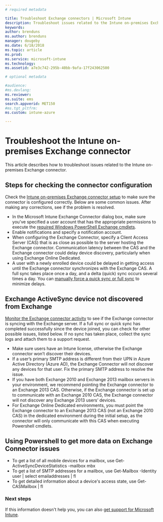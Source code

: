 ```yaml
---
# required metadata

title: Troubleshoot Exchange connectors | Microsoft Intune
description: Troubleshoot issues related to the Intune on-premises Exchange connector.
keywords:
author: brenduns
ms.author: brenduns
manager: dougeby
ms.date: 6/18/2018
ms.topic: article
ms.prod:
ms.service: microsoft-intune
ms.technology:
ms.assetid: a7e3c742-295b-40bb-9afa-17f243062500

# optional metadata

#audience:
#ms.devlang:
ms.reviewer:
ms.suite: ems
search.appverid: MET150
#ms.tgt_pltfrm:
ms.custom: intune-azure

---
```


# Troubleshoot the Intune on-premises Exchange connector

This article describes how to troubleshoot issues related to the Intune on-premises Exchange connector.

## Steps for checking the connector configuration 

Check the [Intune on-premises Exchange connector setup](exchange-connector-install.md) to make sure the connector is configured correctly. Below are some common issues. After making any corrections, see if the problem is resolved.

 - In the Microsoft Intune Exchange Connector dialog box, make sure you've specified a user account that has the appropriate permissions to execute the [required Windows PowerShell Exchange cmdlets](exchange-connector-install.md#exchange-cmdlet-requirements).
- Enable notifications and specify a notification account.
 - When configuring the Exchange Connector, specify a Client Access Server (CAS) that is as close as possible to the server hosting the Exchange connector. Communication latency between the CAS and the Exchange connector could delay device discovery, particularly when using Exchange Online Dedicated.
 - A user with a newly enrolled device could be delayed in getting access until the Exchange connector synchronizes with the Exchange CAS. A full sync takes place once a day, and a delta (quick) sync occurs several times a day.  You can [manually force a quick sync or full sync](exchange-connector-install.md#manually-force-a-quick-sync-or-full-sync) to minimize delays.
 
## Exchange ActiveSync device not discovered from Exchange
[Monitor the Exchange connector activity](exchange-connector-install.md#on-premises-exchange-connector-high-availability-support) to see if the Exchange connector is syncing with the Exchange server. If a full sync or quick sync has completed successfully since the device joined, you can check for other possible issues, listed below. If no sync has taken place, collect the sync logs and attach them to a support request.

 - Make sure users have an Intune license, otherwise the Exchange connector won’t discover their devices.
 - If a user’s primary SMTP address is different from their UPN in Azure Active Directory (Azure AD), the Exchange Connector will not discover any devices for that user. Fix the primary SMTP address to resolve the issue.
 - If you have both Exchange 2010 and Exchange 2013 mailbox servers in your environment, we recommend pointing the Exchange connector to an Exchange 2013 CAS. Otherwise, if the Exchange connector is set up to communicate with an Exchange 2010 CAS, the Exchange connector will not discover any Exchange 2013 users’ devices. 
- For Exchange Online Dedicated environments, you must point the Exchange connector to an Exchange 2013 CAS (not an Exchange 2010 CAS) in the dedicated environment during the initial setup, as the connector will only communicate with this CAS when executing Powershell cmdlets.


## Using Powershell to get more data on Exchange Connector issues
- To get a list of all mobile devices for a mailbox, use Get-ActiveSyncDeviceStatistics -mailbox mbx
- To get a list of SMTP addresses for a mailbox, use Get-Mailbox -Identity user | select emailaddresses | fl
- To get detailed information about a device's access state, use Get-CASMailbox <upn> | fl

### Next steps
If this information doesn't help you, you can also [get support for Microsoft Intune](get-support.md).
